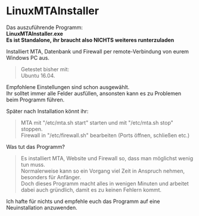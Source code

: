 # LinuxMTAInstaller
Das auszuführende Programm:  
**LinuxMTAInstaller.exe**  
**Es ist Standalone, ihr braucht also NICHTS weiteres runterzuladen**  

Installiert MTA, Datenbank und Firewall per remote-Verbindung von eurem Windows PC aus.  
> Getestet bisher mit:  
> Ubuntu 16.04.  

Empfohlene Einstellungen sind schon ausgewählt.  
Ihr solltet immer alle Felder ausfüllen, ansonsten kann es zu Problemen beim Programm führen.  

Später nach Installation könnt ihr:  
> MTA mit "/etc/mta.sh start" starten und mit "/etc/mta.sh stop" stoppen.  
> Firewall in "/etc/firewall.sh" bearbeiten (Ports öffnen, schließen etc.)  

Was tut das Programm?  
> Es installiert MTA, Website und Firewall so, dass man möglichst wenig tun muss.  
> Normalerweise kann so ein Vorgang viel Zeit in Anspruch nehmen, besonders für Anfänger.  
> Doch dieses Programm macht alles in wenigen Minuten und arbeitet dabei auch gründlich, damit es zu keinen Fehlern kommt.  


Ich hafte für nichts und empfehle euch das Programm auf eine Neuinstallation anzuwenden.  

